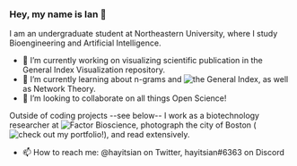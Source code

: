 ### Hey, my name is Ian 👋

I am an undergraduate student at Northeastern University, where I study Bioengineering and Artificial Intelligence. 

- 🔭 I’m currently working on visualizing scientific publication in the General Index Visualization repository.
- 🌱 I’m currently learning about n-grams and ![the General Index](https://archive.org/details/GeneralIndex), as well as Network Theory.
- 👯 I’m looking to collaborate on all things Open Science!

Outside of coding projects --see below-- I work as a biotechnology researcher at ![Factor Bioscience](https://factor.bio/), photograph the city of Boston (![check out my portfolio!](https://ianhay.net/)), and read extensively.

- 📫 How to reach me: @hayitsian on Twitter, hayitsian#6363 on Discord

